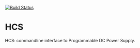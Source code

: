 [![Build Status](https://travis-ci.org/DaveDavenport/HCS.svg?branch=master)](https://travis-ci.org/mrvdb/HCS)

# HCS
HCS: commandline interface to Programmable DC Power Supply.
